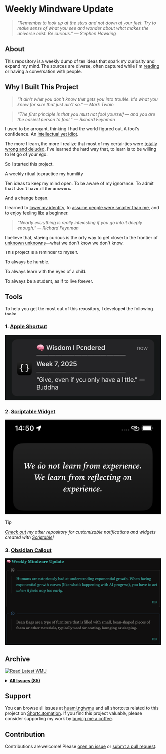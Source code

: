 # Weekly Mindware Update

> _“Remember to look up at the stars and not down at your feet. Try to make sense of what you see and wonder about what makes the universe exist. Be curious.” — Stephen Hawking_

## About

This repository is a weekly dump of ten ideas that spark my curiosity and expand my mind. The sources are diverse, often captured while I'm [reading](https://github.com/huaminghuangtw/Brain-Food) or having a conversation with people.

## Why I Built This Project

> _“It ain't what you don't know that gets you into trouble. It's what you know for sure that just ain't so.” — Mark Twain_

> _“The first principle is that you must not fool yourself — and you are the easiest person to fool.” — Richard Feynman_

I used to be arrogant, thinking I had the world figured out. A fool's confidence. An [intellectual yet idiot](https://huami.ng/notes/the-intellectual-yet-idiot).

The more I learn, the more I realize that most of my certainties were [totally wrong and deluded](https://fs.blog/david-foster-wallace-this-is-water/). I've learned the hard way that, to learn is to be willing to let go of your ego.

So I started this project.

A weekly ritual to practice my humility.

Ten ideas to keep my mind open. To be aware of my ignorance. To admit that I don't have all the answers.

And a change began.

I learned to [lower my identity](https://paulgraham.com/identity.html), to [assume people were smarter than me](https://sive.rs/below-average), and to enjoy feeling like a beginner.

> _“Nearly everything is really interesting if you go into it deeply enough.” — Richard Feynman_

I believe that, staying curious is the only way to get closer to the frontier of [unknown unknowns](https://sketchplanations.com/unknown-unknowns)—what we don't know we don't know.

This project is a reminder to myself.

To always be humble.

To always learn with the eyes of a child.

To always be a student, as if to live forever.

## Tools

To help you get the most out of this repository, I developed the following tools:

### 1. [Apple Shortcut](https://shortcutomation.com/gallery/shared/weekly-mindware-update/)

<p align="center">
<a href="assets/notification.png">
<kbd>
<img src="assets/notification.png" width="" title=""/>
</kbd>
</a>
</p>

### 2. [Scriptable Widget](https://github.com/huaminghuangtw/Scriptable/blob/main/widget_quote-from-Weekly-Mindware-Update.js)

<p align="center">
<a href="assets/widget.png">
<kbd>
<img src="assets/widget.png" width="" title=""/>
</kbd>
</a>
</p>

> [!TIP]
> _[Check out](https://github.com/huaminghuangtw/Scriptable) my other repository for customizable notifications and widgets created with [Scriptable](https://scriptable.app)!_

### 3. [Obsidian Callout](https://github.com/huaminghuangtw/Second-Brain/blob/main/Homepage.md#-weekly-mindware-update)

<p align="center">
<a href="assets/callout.png">
<kbd>
<img src="assets/callout.png" width="" title=""/>
</kbd>
</a>
</p>

## Archive

<!-- INDEX-START -->
[![Read Latest WMU](https://img.shields.io/badge/📖%20Read%20Latest%20WMU-3AA99F?style=for-the-badge&color=3AA99F)](issues/2025/2025_Week_33.md)

<details><summary><strong><a href=".">All Issues (85)</a></strong></summary>

* <details>
    <summary>
      <strong>
        <a href="issues/2025">2025 (33)</a>
      </strong>
    </summary>

    * <a href="https://huami.ng/wmu/2025/week-33">#85 - Week 33, 2025</a>
    * <a href="https://huami.ng/wmu/2025/week-32">#84 - Week 32, 2025</a>
    * <a href="https://huami.ng/wmu/2025/week-31">#83 - Week 31, 2025</a>
    * <a href="https://huami.ng/wmu/2025/week-30">#82 - Week 30, 2025</a>
    * <a href="https://huami.ng/wmu/2025/week-29">#81 - Week 29, 2025</a>
    * <a href="https://huami.ng/wmu/2025/week-28">#80 - Week 28, 2025</a>
    * <a href="https://huami.ng/wmu/2025/week-27">#79 - Week 27, 2025</a>
    * <a href="https://huami.ng/wmu/2025/week-26">#78 - Week 26, 2025</a>
    * <a href="https://huami.ng/wmu/2025/week-25">#77 - Week 25, 2025</a>
    * <a href="https://huami.ng/wmu/2025/week-24">#76 - Week 24, 2025</a>
    * <a href="https://huami.ng/wmu/2025/week-23">#75 - Week 23, 2025</a>
    * <a href="https://huami.ng/wmu/2025/week-22">#74 - Week 22, 2025</a>
    * <a href="https://huami.ng/wmu/2025/week-21">#73 - Week 21, 2025</a>
    * <a href="https://huami.ng/wmu/2025/week-20">#72 - Week 20, 2025</a>
    * <a href="https://huami.ng/wmu/2025/week-19">#71 - Week 19, 2025</a>
    * <a href="https://huami.ng/wmu/2025/week-18">#70 - Week 18, 2025</a>
    * <a href="https://huami.ng/wmu/2025/week-17">#69 - Week 17, 2025</a>
    * <a href="https://huami.ng/wmu/2025/week-16">#68 - Week 16, 2025</a>
    * <a href="https://huami.ng/wmu/2025/week-15">#67 - Week 15, 2025</a>
    * <a href="https://huami.ng/wmu/2025/week-14">#66 - Week 14, 2025</a>
    * <a href="https://huami.ng/wmu/2025/week-13">#65 - Week 13, 2025</a>
    * <a href="https://huami.ng/wmu/2025/week-12">#64 - Week 12, 2025</a>
    * <a href="https://huami.ng/wmu/2025/week-11">#63 - Week 11, 2025</a>
    * <a href="https://huami.ng/wmu/2025/week-10">#62 - Week 10, 2025</a>
    * <a href="https://huami.ng/wmu/2025/week-9">#61 - Week 9, 2025</a>
    * <a href="https://huami.ng/wmu/2025/week-8">#60 - Week 8, 2025</a>
    * <a href="https://huami.ng/wmu/2025/week-7">#59 - Week 7, 2025</a>
    * <a href="https://huami.ng/wmu/2025/week-6">#58 - Week 6, 2025</a>
    * <a href="https://huami.ng/wmu/2025/week-5">#57 - Week 5, 2025</a>
    * <a href="https://huami.ng/wmu/2025/week-4">#56 - Week 4, 2025</a>
    * <a href="https://huami.ng/wmu/2025/week-3">#55 - Week 3, 2025</a>
    * <a href="https://huami.ng/wmu/2025/week-2">#54 - Week 2, 2025</a>
    * <a href="https://huami.ng/wmu/2025/week-1">#53 - Week 1, 2025</a>
  </details>

* <details>
    <summary>
      <strong>
        <a href="issues/2024">2024 (52)</a>
      </strong>
    </summary>

    * <a href="https://huami.ng/wmu/2024/week-52">#52 - Week 52, 2024</a>
    * <a href="https://huami.ng/wmu/2024/week-51">#51 - Week 51, 2024</a>
    * <a href="https://huami.ng/wmu/2024/week-50">#50 - Week 50, 2024</a>
    * <a href="https://huami.ng/wmu/2024/week-49">#49 - Week 49, 2024</a>
    * <a href="https://huami.ng/wmu/2024/week-48">#48 - Week 48, 2024</a>
    * <a href="https://huami.ng/wmu/2024/week-47">#47 - Week 47, 2024</a>
    * <a href="https://huami.ng/wmu/2024/week-46">#46 - Week 46, 2024</a>
    * <a href="https://huami.ng/wmu/2024/week-45">#45 - Week 45, 2024</a>
    * <a href="https://huami.ng/wmu/2024/week-44">#44 - Week 44, 2024</a>
    * <a href="https://huami.ng/wmu/2024/week-43">#43 - Week 43, 2024</a>
    * <a href="https://huami.ng/wmu/2024/week-42">#42 - Week 42, 2024</a>
    * <a href="https://huami.ng/wmu/2024/week-41">#41 - Week 41, 2024</a>
    * <a href="https://huami.ng/wmu/2024/week-40">#40 - Week 40, 2024</a>
    * <a href="https://huami.ng/wmu/2024/week-39">#39 - Week 39, 2024</a>
    * <a href="https://huami.ng/wmu/2024/week-38">#38 - Week 38, 2024</a>
    * <a href="https://huami.ng/wmu/2024/week-37">#37 - Week 37, 2024</a>
    * <a href="https://huami.ng/wmu/2024/week-36">#36 - Week 36, 2024</a>
    * <a href="https://huami.ng/wmu/2024/week-35">#35 - Week 35, 2024</a>
    * <a href="https://huami.ng/wmu/2024/week-34">#34 - Week 34, 2024</a>
    * <a href="https://huami.ng/wmu/2024/week-33">#33 - Week 33, 2024</a>
    * <a href="https://huami.ng/wmu/2024/week-32">#32 - Week 32, 2024</a>
    * <a href="https://huami.ng/wmu/2024/week-31">#31 - Week 31, 2024</a>
    * <a href="https://huami.ng/wmu/2024/week-30">#30 - Week 30, 2024</a>
    * <a href="https://huami.ng/wmu/2024/week-29">#29 - Week 29, 2024</a>
    * <a href="https://huami.ng/wmu/2024/week-28">#28 - Week 28, 2024</a>
    * <a href="https://huami.ng/wmu/2024/week-27">#27 - Week 27, 2024</a>
    * <a href="https://huami.ng/wmu/2024/week-26">#26 - Week 26, 2024</a>
    * <a href="https://huami.ng/wmu/2024/week-25">#25 - Week 25, 2024</a>
    * <a href="https://huami.ng/wmu/2024/week-24">#24 - Week 24, 2024</a>
    * <a href="https://huami.ng/wmu/2024/week-23">#23 - Week 23, 2024</a>
    * <a href="https://huami.ng/wmu/2024/week-22">#22 - Week 22, 2024</a>
    * <a href="https://huami.ng/wmu/2024/week-21">#21 - Week 21, 2024</a>
    * <a href="https://huami.ng/wmu/2024/week-20">#20 - Week 20, 2024</a>
    * <a href="https://huami.ng/wmu/2024/week-19">#19 - Week 19, 2024</a>
    * <a href="https://huami.ng/wmu/2024/week-18">#18 - Week 18, 2024</a>
    * <a href="https://huami.ng/wmu/2024/week-17">#17 - Week 17, 2024</a>
    * <a href="https://huami.ng/wmu/2024/week-16">#16 - Week 16, 2024</a>
    * <a href="https://huami.ng/wmu/2024/week-15">#15 - Week 15, 2024</a>
    * <a href="https://huami.ng/wmu/2024/week-14">#14 - Week 14, 2024</a>
    * <a href="https://huami.ng/wmu/2024/week-13">#13 - Week 13, 2024</a>
    * <a href="https://huami.ng/wmu/2024/week-12">#12 - Week 12, 2024</a>
    * <a href="https://huami.ng/wmu/2024/week-11">#11 - Week 11, 2024</a>
    * <a href="https://huami.ng/wmu/2024/week-10">#10 - Week 10, 2024</a>
    * <a href="https://huami.ng/wmu/2024/week-9">#9 - Week 9, 2024</a>
    * <a href="https://huami.ng/wmu/2024/week-8">#8 - Week 8, 2024</a>
    * <a href="https://huami.ng/wmu/2024/week-7">#7 - Week 7, 2024</a>
    * <a href="https://huami.ng/wmu/2024/week-6">#6 - Week 6, 2024</a>
    * <a href="https://huami.ng/wmu/2024/week-5">#5 - Week 5, 2024</a>
    * <a href="https://huami.ng/wmu/2024/week-4">#4 - Week 4, 2024</a>
    * <a href="https://huami.ng/wmu/2024/week-3">#3 - Week 3, 2024</a>
    * <a href="https://huami.ng/wmu/2024/week-2">#2 - Week 2, 2024</a>
    * <a href="https://huami.ng/wmu/2024/week-1">#1 - Week 1, 2024</a>
  </details>

</details>
<!-- INDEX-END -->

## Support

You can browse all issues at [huami.ng/wmu](https://huami.ng/wmu) and all shortcuts related to this project on [Shortcutomation](https://shortcutomation.com/gallery/weekly-mindware-update). If you find this project valuable, please consider supporting my work by [buying me a coffee](https://buymeacoffee.com/huaming.huang).

## Contribution

Contributions are welcome! Please [open an issue](https://github.com/huaminghuangtw/Weekly-Mindware-Update/issues/new) or [submit a pull request](https://github.com/huaminghuangtw/Weekly-Mindware-Update/compare).
